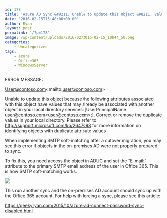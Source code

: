 ```yaml
---
id: 178
title: 'Azure AD Sync &#8211; Unable to Update this Object &#8211; Values Associated with Another Object'
date: '2016-02-15T15:48:00+00:00'
author: Ryan
layout: post
permalink: '/?p=178'
image: /wp-content/uploads/2016/02/2016-02-15_10h44_50.png
categories:
    - Uncategorized
tags:
    - azure
    - Office365
    - WindowsServer
---
```


ERROR MESSAGE:

User@contoso.com&lt;mailto:user@contoso.com&gt;

Unable to update this object because the following attributes associated with this object have values that may already be associated with another object in your local directory services: \[UserPrincipalName user@contoso.com&lt;user@contoso.com&gt;;\]. Correct or remove the duplicate values in your local directory. Please refer to http://support.microsoft.com/kb/2647098 for more information on identifying objects with duplicate attribute values

When implementing SMTP soft-matching after a cutover migration, you may see this error if objects in the on-premises AD were not properly prepared to sync.

To fix this, you need access the object in ADUC and set the “E-mail:” attribute to the primary SMTP email address of the user in Office 365. This is how SMTP soft-matching works.

[![](https://geekyryan.com/wp-content/uploads/2016/02/2016-02-15_10h44_50.png)](https://geekyryan.com/wp-content/uploads/2016/02/2016-02-15_10h44_50.png)

This run another sync and the on-premises AD account should sync up with the Office 365 account. For help with forcing a sync, please see this article:

<https://geekyryan.com/2015/10/azure-ad-connect-password-sync-disabled.html>